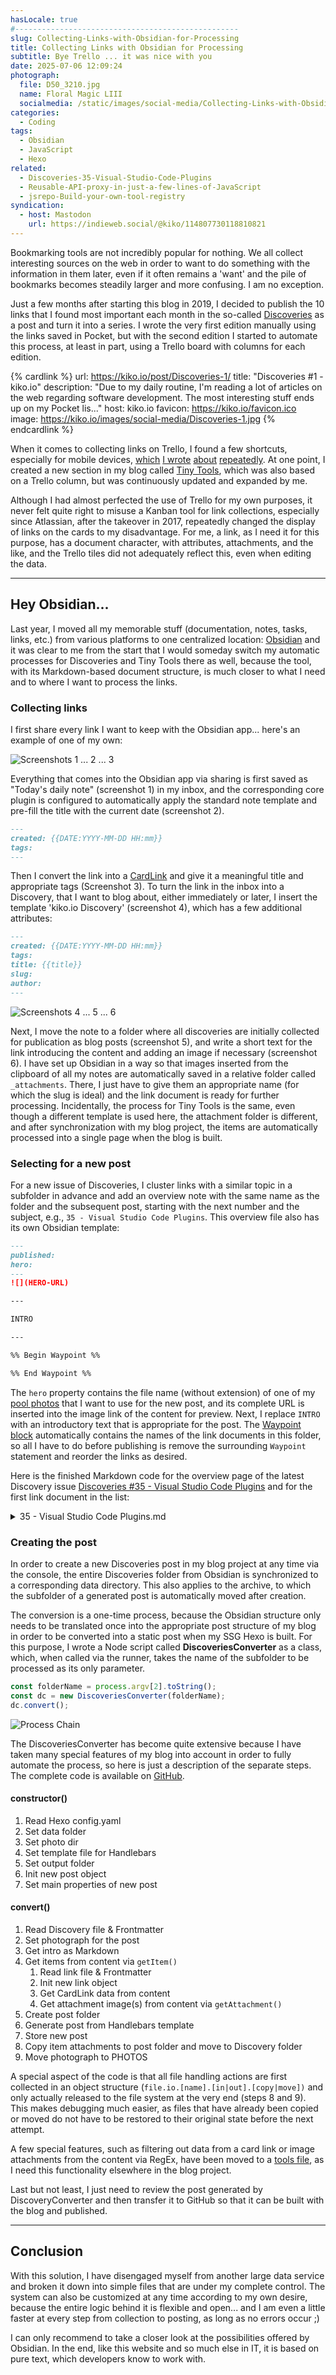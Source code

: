 ```yaml
---
hasLocale: true
#--------------------------------------------------
slug: Collecting-Links-with-Obsidian-for-Processing
title: Collecting Links with Obsidian for Processing
subtitle: Bye Trello ... it was nice with you
date: 2025-07-06 12:09:24
photograph:
  file: D50_3210.jpg
  name: Floral Magic LIII
  socialmedia: /static/images/social-media/Collecting-Links-with-Obsidian-for-Processing.jpg
categories:
  - Coding
tags:
  - Obsidian
  - JavaScript
  - Hexo
related:
  - Discoveries-35-Visual-Studio-Code-Plugins
  - Reusable-API-proxy-in-just-a-few-lines-of-JavaScript
  - jsrepo-Build-your-own-tool-registry
syndication:
  - host: Mastodon
    url: https://indieweb.social/@kiko/114807730118810821
---
```


Bookmarking tools are not incredibly popular for nothing. We all collect interesting sources on the web in order to want to do something with the information in them later, even if it often remains a 'want' and the pile of bookmarks becomes steadily larger and more confusing. I am no exception.

Just a few months after starting this blog in 2019, I decided to publish the 10 links that I found most important each month in the so-called [Discoveries](/series/discoveries/) as a post and turn it into a series. I wrote the very first edition manually using the links saved in Pocket, but with the second edition I started to automate this process, at least in part, using a Trello board with columns for each edition.

{% cardlink %}
url: https://kiko.io/post/Discoveries-1/
title: "Discoveries #1 - kiko.io"
description: "Due to my daily routine, I'm reading a lot of articles on the web regarding software development. The most interesting stuff ends up on my Pocket lis..."
host: kiko.io
favicon: https://kiko.io/favicon.ico
image: https://kiko.io/images/social-media/Discoveries-1.jpg
{% endcardlink %}

When it comes to collecting links on Trello, I found a few shortcuts, especially for mobile devices, [which](/post/Add-website-to-Trello-card-the-better-way/) [I wrote](/post/Add-Link-to-Trello-on-Android-via-Share-Menu/) [about](/post/Adding-Screenshots-to-Trello-Cards-on-Android/) [repeatedly](/post/Generate-Content-from-Trello/). At one point, I created a new section in my blog called [Tiny Tools](/tools/tiny-tools/), which was also based on a Trello column, but was continuously updated and expanded by me.

Although I had almost perfected the use of Trello for my own purposes, it never felt quite right to misuse a Kanban tool for link collections, especially since Atlassian, after the takeover in 2017, repeatedly changed the display of links on the cards to my disadvantage. For me, a link, as I need it for this purpose, has a document character, with attributes, attachments, and the like, and the Trello tiles did not adequately reflect this, even when editing the data.

<!-- more -->

---

## Hey Obsidian...

Last year, I moved all my memorable stuff (documentation, notes, tasks, links, etc.) from various platforms to one centralized location: [Obsidian](/post/My-Switch-to-Obsidian/) and it was clear to me from the start that I would someday switch my automatic processes for Discoveries and Tiny Tools there as well, because the tool, with its Markdown-based document structure, is much closer to what I need and to where I want to process the links.

### Collecting links
I first share every link I want to keep with the Obsidian app... here's an example of one of my own:

![Screenshots 1 ... 2 ... 3](post/Collecting-Links-with-Obsidian-for-Processing/collecting-links-1.png)

Everything that comes into the Obsidian app via sharing is first saved as "Today's daily note" (screenshot 1) in my inbox, and the corresponding core plugin is configured to automatically apply the standard note template and pre-fill the title with the current date (screenshot 2).

```md Note Template.md
---
created: {{DATE:YYYY-MM-DD HH:mm}}
tags:
---
```

Then I convert the link into a [CardLink](https://github.com/nekoshita/obsidian-auto-card-link) and give it a meaningful title and appropriate tags (Screenshot 3).
To turn the link in the inbox into a Discovery, that I want to blog about, either immediately or later, I insert the template 'kiko.io Discovery' (screenshot 4), which has a few additional attributes:

```md kiko.io Discovery.md
---
created: {{DATE:YYYY-MM-DD HH:mm}}
tags: 
title: {{title}}
slug: 
author:
---
```

![Screenshots 4 ... 5 ... 6](post/Collecting-Links-with-Obsidian-for-Processing/collecting-links-2.png)

Next, I move the note to a folder where all discoveries are initially collected for publication as blog posts (screenshot 5), and write a short text for the link introducing the content and adding an image if necessary (screenshot 6). I have set up Obsidian in a way so that images inserted from the clipboard of all my notes are automatically saved in a relative folder called ``_attachments``. There, I just have to give them an appropriate name (for which the slug is ideal) and the link document is ready for further processing.
Incidentally, the process for Tiny Tools is the same, even though a different template is used here, the attachment folder is different, and after synchronization with my blog project, the items are automatically processed into a single page when the blog is built.

### Selecting for a new post

For a new issue of Discoveries, I cluster links with a similar topic in a subfolder in advance and add an overview note with the same name as the folder and the subsequent post, starting with the next number and the subject, e.g., ``35 - Visual Studio Code Plugins``. This overview file also has its own Obsidian template:

```md kiko.io DISCOVERIES.md
---
published: 
hero:
---
![](HERO-URL)

---

INTRO

---

%% Begin Waypoint %%

%% End Waypoint %%
```

The ``hero`` property contains the file name (without extension) of one of my [pool photos](/photos) that I want to use for the new post, and its complete URL is inserted into the image link of the content for preview. Next, I replace ``INTRO`` with an introductory text that is appropriate for the post. The [Waypoint block](https://github.com/IdreesInc/Waypoint) automatically contains the names of the link documents in this folder, so all I have to do before publishing is remove the surrounding ``Waypoint`` statement and reorder the links as desired.

Here is the finished Markdown code for the overview page of the latest Discovery issue [Discoveries #35 - Visual Studio Code Plugins](/post/Discoveries-35-Visual-Studio-Code-Plugins/) and for the first link document in the list:

<details><summary>35 - Visual Studio Code Plugins.md</summary>
```md
---
published: 
hero: 24-12-Suedafrika-0733-D50
---
![](https://kiko.io/reserve/24-12-Suedafrika-0733-D50/normal.jpg)

---

I've been using Visual Studio Code pretty much since it came out, initially to get away from its big, bulky "brother" Visual Studio in terms of web development. So I'm very happy about how the tool has evolved, especially the plugin scene, which has taken my primary work tool to new heights of productivity. I'd like to introduce a few of the "smaller" but no less helpful plugins in this edition of this month's Discoveries...

---

- [[MinifyAll]]
- [[Json Editor]]
- [[Regex Previewer]]
- [[File Browser]]
- [[File Utils]]
- [[Compare Folders.md]]
- [[Encode Decode]]
- [[Font Preview]]
- [[Paste Image]]
- [[Path Intellisense]]
```
</details>

<details><summary>MinifyAll.md</summary>
```md
---
created: 2025-06-16 14:13
tags:
  - VSCode
  - Plugin
title: MinifyAll
slug: minifyall
author: Jose Gracia Berenguer
---
I deal with many JSON files and often use the command "Format Document" when the document is minified, which makes it easier to edit the content. Afterwards it was always a little bit tricky to minify the JSON again, because there is no built-in command for that. This plugin helps a lot ...

'''cardlink
url: https://marketplace.visualstudio.com/items?itemName=josee9988.minifyall
title: "MinifyAll - Visual Studio Marketplace"
description: "Extension for Visual Studio Code - Minifier for JSON, CSS, HTML, XML, TWIG, LESS, SASS, SCSS, JavaScript, JSONC, and JavaScriptReact(testing). Compressor of files and folders. You will love its simplicity!"
image: https://josee9988.gallerycdn.vsassets.io/extensions/josee9988/minifyall/2.10.0/1634826159461/Microsoft.VisualStudio.Services.Icons.Default
'''
```
</details>

### Creating the post
In order to create a new Discoveries post in my blog project at any time via the console, the entire Discoveries folder from Obsidian is synchronized to a corresponding data directory. This also applies to the archive, to which the subfolder of a generated post is automatically moved after creation.

The conversion is a one-time process, because the Obsidian structure only needs to be translated once into the appropriate post structure of my blog in order to be converted into a static post when my SSG Hexo is built. For this purpose, I wrote a Node script called **DiscoveriesConverter** as a class, which, when called via the runner, takes the name of the subfolder to be processed as its only parameter.

```js _run_discoveries-converter.cjs
const folderName = process.argv[2].toString();
const dc = new DiscoveriesConverter(folderName);
dc.convert();
```

![Process Chain](post/Collecting-Links-with-Obsidian-for-Processing/process-chain-complete.png)

The DiscoveriesConverter has become quite extensive because I have taken many special features of my blog into account in order to fully automate the process, so here is just a description of the separate steps. The complete code is available on [GitHub](https://github.com/kristofzerbe/kiko.io/blob/master/lib/discoveries-converter.cjs).

#### constructor()

1. Read Hexo config.yaml
2. Set data folder
3. Set photo dir
4. Set template file for Handlebars
5. Set output folder
6. Init new post object
7. Set main properties of new post

#### convert()

1. Read Discovery file & Frontmatter
2. Set photograph for the post
3. Get intro as Markdown
4. Get items from content via ``getItem()``
   1. Read link file & Frontmatter
   2. Init new link object
   3. Get CardLink data from content
   4. Get attachment image(s) from content via ``getAttachment()``
5. Create post folder
6. Generate post from Handlebars template
7. Store new post
8. Copy item attachments to post folder and move to Discovery folder
9. Move photograph to PHOTOS

A special aspect of the code is that all file handling actions are first collected in an object structure (``file.io.[name].[in|out].[copy|move])`` and only actually released to the file system at the very end (steps 8 and 9). This makes debugging much easier, as files that have already been copied or moved do not have to be restored to their original state before the next attempt.

A few special features, such as filtering out data from a card link or image attachments from the content via RegEx, have been moved to a [tools file](https://github.com/kristofzerbe/kiko.io/blob/master/lib/tools.cjs), as I need this functionality elsewhere in the blog project.

Last but not least, I just need to review the post generated by DiscoveryConverter and then transfer it to GitHub so that it can be built with the blog and published.

---

## Conclusion

With this solution, I have disengaged myself from another large data service and broken it down into simple files that are under my complete control. The system can also be customized at any time according to my own desire, because the entire logic behind it is flexible and open... and I am even a little faster at every step from collection to posting, as long as no errors occur ;)

I can only recommend to take a closer look at the possibilities offered by Obsidian. In the end, like this website and so much else in IT, it is based on pure text, which developers know to work with.

